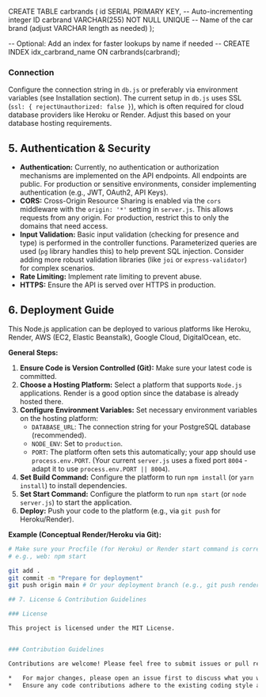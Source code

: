 CREATE TABLE carbrands (
    id SERIAL PRIMARY KEY,             -- Auto-incrementing integer ID
    carbrand VARCHAR(255) NOT NULL UNIQUE -- Name of the car brand (adjust VARCHAR length as needed)
);

-- Optional: Add an index for faster lookups by name if needed
-- CREATE INDEX idx_carbrand_name ON carbrands(carbrand);
### Connection
Configure the connection string in `db.js` or preferably via environment variables (see Installation section).
The current setup in `db.js` uses SSL (`ssl: { rejectUnauthorized: false }`), which is often required for cloud database providers like Heroku or Render. Adjust this based on your database hosting requirements.
## 5. Authentication & Security

*   **Authentication:** Currently, no authentication or authorization mechanisms are implemented on the API endpoints. All endpoints are public. For production or sensitive environments, consider implementing authentication (e.g., JWT, OAuth2, API Keys).
*   **CORS:** Cross-Origin Resource Sharing is enabled via the `cors` middleware with the `origin: '*'` setting in `server.js`. This allows requests from any origin. For production, restrict this to only the domains that need access.
*   **Input Validation:** Basic input validation (checking for presence and type) is performed in the controller functions. Parameterized queries are used (`pg` library handles this) to help prevent SQL injection. Consider adding more robust validation libraries (like `joi` or `express-validator`) for complex scenarios.
*   **Rate Limiting:** Implement rate limiting to prevent abuse.
*   **HTTPS:** Ensure the API is served over HTTPS in production.

## 6. Deployment Guide

This Node.js application can be deployed to various platforms like Heroku, Render, AWS (EC2, Elastic Beanstalk), Google Cloud, DigitalOcean, etc.

**General Steps:**

1.  **Ensure Code is Version Controlled (Git):** Make sure your latest code is committed.
2.  **Choose a Hosting Platform:** Select a platform that supports `Node.js` applications. Render is a good option since the database is already hosted there.
3.  **Configure Environment Variables:** Set necessary environment variables on the hosting platform:
    *   `DATABASE_URL`: The connection string for your PostgreSQL database (recommended).
    *   `NODE_ENV`: Set to `production`.
    *   `PORT`: The platform often sets this automatically; your app should use `process.env.PORT`. (Your current `server.js` uses a fixed port `8004` - adapt it to use `process.env.PORT || 8004`).
4.  **Set Build Command:** Configure the platform to run `npm install` (or `yarn install`) to install dependencies.
5.  **Set Start Command:** Configure the platform to run `npm start` (or `node server.js`) to start the application.
6.  **Deploy:** Push your code to the platform (e.g., via `git push` for Heroku/Render).

**Example (Conceptual Render/Heroku via Git):**

```bash
# Make sure your Procfile (for Heroku) or Render start command is correct
# e.g., web: npm start

git add .
git commit -m "Prepare for deployment"
git push origin main # Or your deployment branch (e.g., git push render main)

## 7. License & Contribution Guidelines

### License

This project is licensed under the MIT License.


### Contribution Guidelines

Contributions are welcome! Please feel free to submit issues or pull requests.

*   For major changes, please open an issue first to discuss what you would like to change.
*   Ensure any code contributions adhere to the existing coding style and include relevant tests if applicable.
